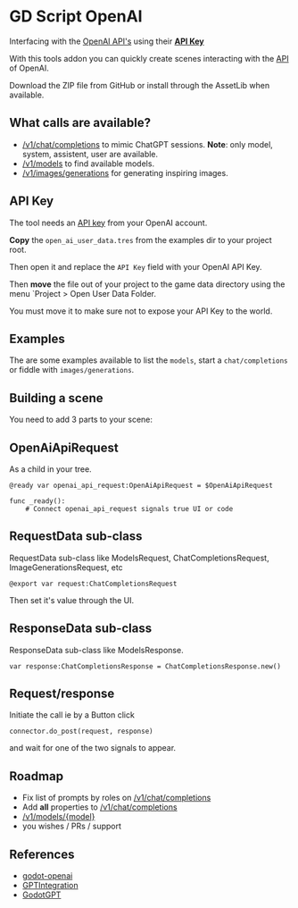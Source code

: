 # GD Script OpenAI

Interfacing with the [OpenAI API's](https://platform.openai.com/overview) using their **[API Key](https://platform.openai.com/account/api-keys)**

With this tools addon you can quickly create scenes interacting with the
[API](https://platform.openai.com/docs/api-reference) of OpenAI.

Download the ZIP file from GitHub or install through the AssetLib when available.

## What calls are available?

- [/v1/chat/completions](https://platform.openai.com/docs/api-reference/chat)
  to mimic ChatGPT sessions. **Note**: only model, system, assistent, user are available.
- [/v1/models](https://platform.openai.com/docs/api-reference/models) to find available models.
- [/v1/images/generations](https://platform.openai.com/docs/api-reference/images) for generating inspiring images.

## API Key

The tool needs an [API key](https://platform.openai.com/account/api-keys)
from your OpenAI account.

**Copy** the `open_ai_user_data.tres` from the examples dir to your project root.

Then open it and replace the `API Key` field with your OpenAI API Key.

Then **move** the file out of your project to the game data directory using the menu `Project > Open User Data Folder.

You must move it to make sure not to expose your API Key to the world.

## Examples

The are some examples available to list the `models`, start a `chat/completions`
or fiddle with `images/generations`.

## Building a scene

You need to add 3 parts to your scene:

## OpenAiApiRequest

As a child in your tree.

```gdscript
@ready var openai_api_request:OpenAiApiRequest = $OpenAiApiRequest

func _ready():
	# Connect openai_api_request signals true UI or code
```

## RequestData sub-class

RequestData sub-class like ModelsRequest, ChatCompletionsRequest, ImageGenerationsRequest, etc

```gdscript
@export var request:ChatCompletionsRequest
```

Then set it's value through the UI.

## ResponseData sub-class

ResponseData sub-class like ModelsResponse.

```gdscript
var response:ChatCompletionsResponse = ChatCompletionsResponse.new()
```

## Request/response

Initiate the call ie by a Button click

```
connector.do_post(request, response)
```

and wait for one of the two signals to appear.

## Roadmap

- Fix list of prompts by roles on [/v1/chat/completions](https://platform.openai.com/docs/api-reference/chat)
- Add **all** properties to [/v1/chat/completions](https://platform.openai.com/docs/api-reference/chat)
- [/v1/models/{model}](https://platform.openai.com/docs/api-reference/models/retrieve)
- you wishes / PRs / support

## References

- [godot-openai](https://github.com/Buri/godot-openai)
- [GPTIntegration](https://github.com/finepointcgi/Godot-Open-AI-GPT-Integration)
- [GodotGPT](https://github.com/rrbenx/GodotGPT)
